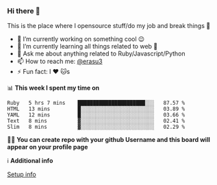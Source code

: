 ### Hi there 👋
This is the place where I opensource stuff/do my job and break things :rofl:

- 🔭 I’m currently working on something cool :wink:
- 🌱 I’m currently learning all things related to web 🤪
- 💬 Ask me about anything related to Ruby/Javascript/Python
- 📫 How to reach me: [@erasu3](https://t.me/erasu3)
- ⚡ Fun fact: I :heart: :cat:s

📊 **This week I spent my time on**
<!--START_SECTION:waka-->
```text
Ruby   5 hrs 7 mins    ██████████████████████░░░   87.57 % 
HTML   13 mins         █░░░░░░░░░░░░░░░░░░░░░░░░   03.89 % 
YAML   12 mins         █░░░░░░░░░░░░░░░░░░░░░░░░   03.66 % 
Text   8 mins          ▓░░░░░░░░░░░░░░░░░░░░░░░░   02.41 % 
Slim   8 mins          ▓░░░░░░░░░░░░░░░░░░░░░░░░   02.29 % 
```
<!--END_SECTION:waka-->

👨‍🏫 **You can create repo with your github Username and this board will appear on your profile page**


ℹ️ **Additional info**

[Setup info](https://github.com/13LD/13LD/blob/master/SETUP.md)
